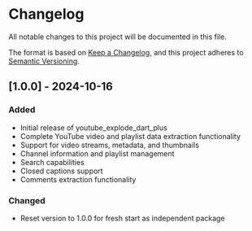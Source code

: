 # Changelog

All notable changes to this project will be documented in this file.

The format is based on [Keep a Changelog](https://keepachangelog.com/en/1.0.0/),
and this project adheres to [Semantic Versioning](https://semver.org/spec/v2.0.0.html).

## [1.0.0] - 2024-10-16

### Added
- Initial release of youtube_explode_dart_plus
- Complete YouTube video and playlist data extraction functionality
- Support for video streams, metadata, and thumbnails
- Channel information and playlist management
- Search capabilities
- Closed captions support
- Comments extraction functionality

### Changed
- Reset version to 1.0.0 for fresh start as independent package